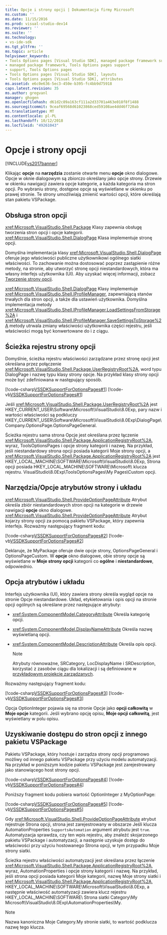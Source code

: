 ```yaml
---
title: Opcje i strony opcji | Dokumentacja firmy Microsoft
ms.custom: ''
ms.date: 11/15/2016
ms.prod: visual-studio-dev14
ms.reviewer: ''
ms.suite: ''
ms.technology:
- vs-ide-sdk
ms.tgt_pltfrm: ''
ms.topic: article
helpviewer_keywords:
- Tools Options pages [Visual Studio SDK], managed package framework support
- managed package framework, Tools Options pages support
- support, Tools Options pages
- Tools Options pages [Visual Studio SDK], layouts
- Tools Options pages [Visual Studio SDK], attributes
ms.assetid: e6c0e636-5ec3-450e-b395-fc4bb9d75918
caps.latest.revision: 35
ms.author: gregvanl
manager: ghogen
ms.openlocfilehash: d61d2c89a163cf111a2d33701a463e018f8f1488
ms.sourcegitcommit: 9ceaf69568d61023868ced59108ae4dd46f720ab
ms.translationtype: MT
ms.contentlocale: pl-PL
ms.lasthandoff: 10/12/2018
ms.locfileid: "49261043"
---
```

# <a name="options-and-options-pages"></a>Opcje i strony opcji
[!INCLUDE[vs2017banner](../../includes/vs2017banner.md)]

Klikając **opcje** na **narzędzia** zostanie otwarte menu **opcje** okno dialogowe. Opcje w oknie dialogowym są zbiorczo określany jako opcje strony. Drzewie w okienku nawigacji zawiera opcje kategorie, a każda kategoria ma stron opcji. Po wybraniu strony, dostępne opcje są wyświetlane w okienku po prawej stronie. Te strony umożliwiają zmienić wartości opcji, które określają stan pakietu VSPackage.  
  
## <a name="support-for-options-pages"></a>Obsługa stron opcji  
 <xref:Microsoft.VisualStudio.Shell.Package> Klasy zapewnia obsługę tworzenia stron opcji i opcje kategorii. <xref:Microsoft.VisualStudio.Shell.DialogPage> Klasa implementuje stronę opcji.  
  
 Domyślna implementacja klasy <xref:Microsoft.VisualStudio.Shell.DialogPage> oferuje jego właściwości publiczne użytkownikowi ogólnego siatki właściwości. To zachowanie można dostosować poprzez zastąpienie różne metody, na stronie, aby utworzyć stronę opcji niestandardowych, która ma własny interfejs użytkownika (UI). Aby uzyskać więcej informacji, zobacz [Tworzenie strony opcji](../../extensibility/creating-an-options-page.md).  
  
 <xref:Microsoft.VisualStudio.Shell.DialogPage> Klasy implementuje <xref:Microsoft.VisualStudio.Shell.IProfileManager>, zapewniającą stanów trwałych dla stron opcji, a także dla ustawień użytkownika. Domyślna implementacja metody <xref:Microsoft.VisualStudio.Shell.IProfileManager.LoadSettingsFromStorage%2A> i <xref:Microsoft.VisualStudio.Shell.IProfileManager.SaveSettingsToStorage%2A> metody utrwala zmiany właściwości użytkownika części rejestru, jeśli właściwości mogą być konwertowane do i z ciągu.  
  
## <a name="options-page-registry-path"></a>Ścieżka rejestru strony opcji  
 Domyślnie, ścieżka rejestru właściwości zarządzane przez stronę opcji jest określana przez połączenie <xref:Microsoft.VisualStudio.Shell.Package.UserRegistryRoot%2A>, word typu DialogPage i nazwę typu klasy strony opcje. Na przykład klasy strony opcji może być zdefiniowana w następujący sposób.  
  
 [!code-csharp[VSSDKSupportForOptionsPages#1](../../snippets/csharp/VS_Snippets_VSSDK/vssdksupportforoptionspages/cs/vssdksupportforoptionspagespackage.cs#1)]
 [!code-vb[VSSDKSupportForOptionsPages#1](../../snippets/visualbasic/VS_Snippets_VSSDK/vssdksupportforoptionspages/vb/vssdksupportforoptionspagespackage.vb#1)]  
  
 Jeśli <xref:Microsoft.VisualStudio.Shell.Package.UserRegistryRoot%2A> jest HKEY_CURRENT_USER\Software\Microsoft\VisualStudio\8.0Exp, pary nazw i wartości właściwości są podkluczy HKEY_CURRENT_USER\Software\Microsoft\VisualStudio\8.0Exp\DialogPage\ Company.OptionsPage.OptionsPageGeneral.  
  
 Ścieżka rejestru sama strona Opcje jest określana przez łączenie <xref:Microsoft.VisualStudio.Shell.Package.ApplicationRegistryRoot%2A>, wyraz, ToolsOptionsPages i opcje strony kategorii i nazwę. Na przykład, jeśli niestandardowy strona opcji posiada kategorii Moje strony opcji, a <xref:Microsoft.VisualStudio.Shell.Package.ApplicationRegistryRoot%2A> jest HKEY_LOCAL_MACHINE\SOFTWARE\Microsoft\VisualStudio\8.0Exp, Strona opcji posiada HKEY_LOCAL_MACHINE\SOFTWARE\Microsoft\ klucza rejestru. VisualStudio\8.0Exp\ToolsOptionsPages\My Pages\Custom opcji.  
  
## <a name="toolsoptions-page-attributes-and-layout"></a>Narzędzia/Opcje atrybutów strony i układu  
 <xref:Microsoft.VisualStudio.Shell.ProvideOptionPageAttribute> Atrybut określa zbiór niestandardowych stron opcji na kategorie w drzewie nawigacji **opcje** okno dialogowe. <xref:Microsoft.VisualStudio.Shell.ProvideOptionPageAttribute> Atrybut kojarzy strony opcji za pomocą pakietu VSPackage, który zapewnia interfejs. Rozważmy następujący fragment kodu:  
  
 [!code-csharp[VSSDKSupportForOptionsPages#2](../../snippets/csharp/VS_Snippets_VSSDK/vssdksupportforoptionspages/cs/vssdksupportforoptionspagespackage.cs#2)]
 [!code-vb[VSSDKSupportForOptionsPages#2](../../snippets/visualbasic/VS_Snippets_VSSDK/vssdksupportforoptionspages/vb/vssdksupportforoptionspagespackage.vb#2)]  
  
 Deklaruje, że MyPackage oferuje dwie opcje strony, OptionsPageGeneral i OptionsPageCustom. W **opcje** okno dialogowe, obie strony opcje są wyświetlane w **Moje strony opcji** kategorii co **ogólne** i **niestandardowe**, odpowiednio.  
  
## <a name="option-attributes-and-layout"></a>Opcja atrybutów i układu  
 Interfejs użytkownika (UI), który zawiera strony określa wygląd opcje na stronie Opcje niestandardowe. Układ, etykietowania i opis opcji na stronie opcji ogólnych są określane przez następujące atrybuty:  
  
-   <xref:System.ComponentModel.CategoryAttribute> Określa kategorię opcji.  
  
-   <xref:System.ComponentModel.DisplayNameAttribute> Określa nazwę wyświetlaną opcji.  
  
-   <xref:System.ComponentModel.DescriptionAttribute> Określa opis opcji.  
  
    > [!NOTE]
    >  Atrybuty równoważne, SRCategory, LocDisplayName i SRDescription, korzystać z zasobów ciągu dla lokalizacji i są definiowane w [przykładowym projekcie zarządzanych](http://go.microsoft.com/fwlink/?LinkId=122774).  
  
 Rozważmy następujący fragment kodu:  
  
 [!code-csharp[VSSDKSupportForOptionsPages#3](../../snippets/csharp/VS_Snippets_VSSDK/vssdksupportforoptionspages/cs/optionspagecustom.cs#3)]
 [!code-vb[VSSDKSupportForOptionsPages#3](../../snippets/visualbasic/VS_Snippets_VSSDK/vssdksupportforoptionspages/vb/optionspagegeneral.vb#3)]  
  
 Opcja OptionInteger pojawia się na stronie Opcje jako **opcji całkowitą** w **Moje opcje** kategorii. Jeśli wybrano opcję opisu, **Moje opcji całkowitą**, jest wyświetlany w polu opisu.  
  
## <a name="accessing-options-pages-from-another-vspackage"></a>Uzyskiwanie dostępu do stron opcji z innego pakietu VSPackage  
 Pakietu VSPackage, który hostuje i zarządza strony opcji programowo możliwy od innego pakietu VSPackage przy użyciu modelu automatyzacji. Na przykład w poniższym kodzie pakietu VSPackage jest zarejestrowany jako stanowiącego host strony opcji.  
  
 [!code-csharp[VSSDKSupportForOptionsPages#4](../../snippets/csharp/VS_Snippets_VSSDK/vssdksupportforoptionspages/cs/vssdksupportforoptionspagespackage.cs#4)]
 [!code-vb[VSSDKSupportForOptionsPages#4](../../snippets/visualbasic/VS_Snippets_VSSDK/vssdksupportforoptionspages/vb/vssdksupportforoptionspagespackage.vb#4)]  
  
 Poniższy fragment kodu pobiera wartość OptionInteger z MyOptionPage:  
  
 [!code-csharp[VSSDKSupportForOptionsPages#5](../../snippets/csharp/VS_Snippets_VSSDK/vssdksupportforoptionspages/cs/vssdksupportforoptionspagespackage.cs#5)]
 [!code-vb[VSSDKSupportForOptionsPages#5](../../snippets/visualbasic/VS_Snippets_VSSDK/vssdksupportforoptionspages/vb/vssdksupportforoptionspagespackage.vb#5)]  
  
 Gdy <xref:Microsoft.VisualStudio.Shell.ProvideOptionPageAttribute> atrybut rejestruje Strona opcji, strona jest zarejestrowany w obszarze Jeśli klucza AutomationProperties `SupportsAutomation` argument atrybutu jest `true`. Automatyzacja sprawdza, czy ten wpis rejestru, aby znaleźć skojarzonego pakietu VSPackage i automatyzacji, a następnie uzyskuje dostęp do właściwości przy użyciu hostowanego Strona opcji, w tym przypadku Moje strony siatki.  
  
 Ścieżka rejestru właściwości automatyzacji jest określana przez łączenie <xref:Microsoft.VisualStudio.Shell.Package.ApplicationRegistryRoot%2A>, wyraz, AutomationProperties i opcje strony kategorii i nazwę. Na przykład, jeśli strona opcji posiada kategorii Moje kategorii, nazwę Moje strony siatki i <xref:Microsoft.VisualStudio.Shell.Package.ApplicationRegistryRoot%2A>, HKEY_LOCAL_MACHINE\SOFTWARE\Microsoft\VisualStudio\8.0Exp, a następnie właściwość automatyzacji zawiera klucz rejestru HKEY_LOCAL_MACHINE\SOFTWARE\ Strona siatki Category\My Microsoft\VisualStudio\8.0Exp\AutomationProperties\My.  
  
> [!NOTE]
>  Nazwa kanoniczna Moje Category.My stronie siatki, to wartość podklucza nazwę tego klucza.

